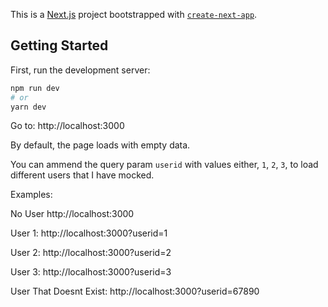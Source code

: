 This is a [Next.js](https://nextjs.org/) project bootstrapped with [`create-next-app`](https://github.com/vercel/next.js/tree/canary/packages/create-next-app).

## Getting Started

First, run the development server:

```bash
npm run dev
# or
yarn dev
```

Go to: http://localhost:3000

By default, the page loads with empty data.

You can ammend the query param `userid` with values either, `1`, `2`, `3`, to load different users that I have mocked.

Examples:

No User
http://localhost:3000

User 1:
http://localhost:3000?userid=1

User 2:
http://localhost:3000?userid=2

User 3:
http://localhost:3000?userid=3

User That Doesnt Exist:
http://localhost:3000?userid=67890
